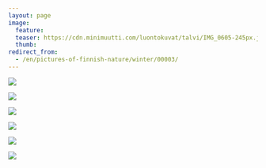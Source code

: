```yaml
---
layout: page
image:
  feature:
  teaser: https://cdn.minimuutti.com/luontokuvat/talvi/IMG_0605-245px.jpg
  thumb:
redirect_from:
  - /en/pictures-of-finnish-nature/winter/00003/
---
```


![](https://cdn.minimuutti.com/luontokuvat/talvi/IMG_0604-800px.jpg)

![](https://cdn.minimuutti.com/luontokuvat/talvi/IMG_0603-800px.jpg)

![](https://cdn.minimuutti.com/luontokuvat/talvi/IMG_0608-800px.jpg)

![](https://cdn.minimuutti.com/luontokuvat/talvi/IMG_0605-800px.jpg)

![](https://cdn.minimuutti.com/luontokuvat/talvi/IMG_0610-800px.jpg)

![](https://cdn.minimuutti.com/luontokuvat/talvi/IMG_0607-800px.jpg)
